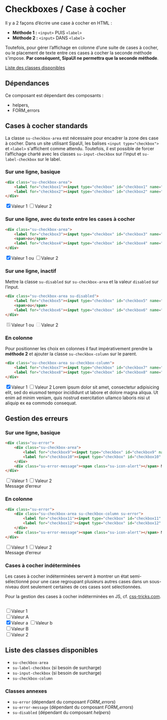 # Checkboxes / Case à cocher

Il y a 2 façons d’écrire une case à cocher en HTML&nbsp;:
- **Méthode 1&nbsp;:** `<input>` PUIS `<label>`
- **Méthode 2&nbsp;:** `<input>` DANS `<label>`

Toutefois, pour gérer l’affichage en colonne d’une suite de cases à cocher, ou le placement de texte entre ces cases à cocher la seconde méthode s'impose. **Par conséquent, SipaUI ne permettra que la seconde méthode**.

<a href="#liste-classes" target="_self" class="su-link-button">Liste des classes disponibles</a>

<div class="alerte su-margin-top-xl">
	<h2>Dépendances</h2>
	<p class="su-margin-0">Ce composant est dépendant des composants&nbsp;:</p>
	<ul>
		<li>helpers,</li>
		<li>FORM_errors</li>
	</ul>
</div>

<!-- STORY -->

## Cases à cocher standards

La classe `su-checkbox-area` est nécessaire pour encadrer la zone des case à cocher. Dans un site utilisant SipaUI, les balises `<input type="checkbox">` et `<label>` s'affichent comme attendu. Toutefois, il est possible de forcer l’affichage charté avec les classes `su-input-checkbox` sur l’input et `su-label-checkbox` sur le label.

### Sur une ligne, basique

```html
<div class="su-checkbox-area">
	<label for="checkbox1"><input type="checkbox" id="checkbox1" name="nom1" value="Valeur 1" checked>Valeur 1</label>
	<label for="checkbox2"><input type="checkbox" id="checkbox2" name="nom1" value="Valeur 2">Valeur 2</label>
</div>
```
<div class="su-checkbox-area">
	<label for="checkbox1"><input type="checkbox" id="checkbox1" name="nom1" value="Valeur 1" checked>Valeur 1</label>
	<label for="checkbox2"><input type="checkbox" id="checkbox2" name="nom1" value="Valeur 2">Valeur 2</label>
</div>

### Sur une ligne, avec du texte entre les cases à cocher


```html
<div class="su-checkbox-area">
	<label for="checkbox3"><input type="checkbox" id="checkbox3" name="nom2" value="Valeur 1" checked>Valeur 1</label>
	<span>ou</span>
	<label for="checkbox4"><input type="checkbox" id="checkbox4" name="nom2" value="Valeur 2">Valeur 2</label>
</div>
```

<div class="su-checkbox-area">
	<label for="checkbox3"><input type="checkbox" id="checkbox3" name="nom2" value="Valeur 1" checked>Valeur 1</label>
	<span>ou</span>
	<label for="checkbox4"><input type="checkbox" id="checkbox4" name="nom2" value="Valeur 2">Valeur 2</label>
</div>

### Sur une ligne, inactif

Mettre la classe `su-disabled` sur `su-checkbox-area` et la valeur `disabled` sur l’input.

```html
<div class="su-checkbox-area su-disabled">
	<label for="checkbox5"><input type="checkbox" id="checkbox5" name="nom3" value="Valeur 1" checked disabled>Valeur 1</label>
	<span>ou</span>
	<label for="checkbox6"><input type="checkbox" id="checkbox6" name="nom3" value="Valeur 2" disabled>Valeur 2</label>
</div>
```
<div class="su-checkbox-area su-disabled">
	<label for="checkbox5"><input type="checkbox" id="checkbox5" name="nom3" value="Valeur 1" checked disabled>Valeur 1</label>
	<span>ou</span>
	<label for="checkbox6"><input type="checkbox" id="checkbox6" name="nom3" value="Valeur 2" disabled>Valeur 2</label>
</div>

### En colonne

Pour positionner les choix en colonnes il faut impérativement prendre la **méthode 2** et ajouter la classe `su-checkbox-column` sur le parent.

```html
<div class="su-checkbox-area su-checkbox-column">
	<label for="checkbox7"><input type="checkbox" id="checkbox7" name="nom4" value="Valeur 1" checked>Valeur 1</label>
	<label for="checkbox8"><input type="checkbox" id="checkbox8" name="nom4" value="Valeur 2">Valeur 2 Lorem ipsum dolor sit amet, consectetur adipisicing elit, sed do eiusmod tempor incididunt ut labore et dolore magna aliqua. Ut enim ad minim veniam, quis nostrud exercitation ullamco laboris nisi ut aliquip ex ea commodo consequat.</label>
</div>
```
<div class="su-checkbox-area su-checkbox-column">
	<label for="checkbox7"><input type="checkbox" id="checkbox7" name="nom4" value="Valeur 1" checked>Valeur 1</label>
	<label for="checkbox8"><input type="checkbox" id="checkbox8" name="nom4" value="Valeur 2">Valeur 2 Lorem ipsum dolor sit amet, consectetur adipisicing elit, sed do eiusmod tempor incididunt ut labore et dolore magna aliqua. Ut enim ad minim veniam, quis nostrud exercitation ullamco laboris nisi ut aliquip ex ea commodo consequat.</label>
</div>

## Gestion des erreurs

### Sur une ligne, basique

```html
<div class="su-error">
	<div class="su-checkbox-area">
		<label for="checkbox9"><input type="checkbox" id="checkbox9" name="nom5" value="Valeur 1">Valeur 1</label>
		<label for="checkbox10"><input type="checkbox" id="checkbox10" name="nom5" value="Valeur 2">Valeur 2</label>
	</div>
	<div class="su-error-message"><span class="su-icon-alert"></span> Message d’erreur</div>
</div>
```
<div class="su-error">
	<div class="su-checkbox-area">
		<label for="checkbox9"><input type="checkbox" id="checkbox9" name="nom5" value="Valeur 1">Valeur 1</label>
		<label for="checkbox10"><input type="checkbox" id="checkbox10" name="nom5" value="Valeur 2">Valeur 2</label>
	</div>
	<div class="su-error-message"><span class="su-icon-alert"></span> Message d’erreur</div>
</div>

### En colonne

```html
<div class="su-error">
	<div class="su-checkbox-area su-checkbox-column su-error">
		<label for="checkbox11"><input type="checkbox" id="checkbox11" name="nom6" value="Valeur 1">Valeur 1</label>
		<label for="checkbox12"><input type="checkbox" id="checkbox12" name="nom6" value="Valeur 2">Valeur 2</label>
	</div>
	<div class="su-error-message"><span class="su-icon-alert"></span> Message d’erreur</div>
</div>
```
<div class="su-error">
	<div class="su-checkbox-area su-checkbox-column su-error">
		<label for="checkbox11"><input type="checkbox" id="checkbox11" name="nom6" value="Valeur 1">Valeur 1</label>
		<label for="checkbox12"><input type="checkbox" id="checkbox12" name="nom6" value="Valeur 2">Valeur 2</label>
	</div>
	<div class="su-error-message"><span class="su-icon-alert"></span> Message d’erreur</div>
</div>


### Cases à cocher indéterminées

Les cases à cocher indéterminées servent à montrer un état semi-sélectionné pour une case regroupant plusieurs autres cases dans un sous-niveau dont seulement certaines de ces cases sont sélectionnées. 

Pour la gestion des cases à cocher indéterminées en JS, cf. <a href="https://css-tricks.com/indeterminate-checkboxes/" target="blank" class="su-link">css-tricks.com</a>.

```html

```
<div class="su-checkbox-area su-checkbox-column">
	<label for="checkbox13"><input type="checkbox" id="checkbox13" name="nom7" value="Valeur 1" class="su-indeterminate">Valeur 1</label>
		<div class="su-checkbox-area su-checkbox-column">
			<label for="checkbox13a"><input type="checkbox" id="checkbox13a" name="nom7" value="Valeur A" class="su-indeterminate">Valeur A</label>
				<div class="su-checkbox-area su-checkbox-column">
					<label for="checkbox13aa"><input type="checkbox" id="checkbox13aa" name="nom7" value="Valeur a" checked>Valeur a</label>
					<label for="checkbox13ab"><input type="checkbox" id="checkbox13ab" name="nom7" value="Valeur b">Valeur b</label>
				</div>
			<label for="checkbox13b"><input type="checkbox" id="checkbox13b" name="nom7" value="Valeur B">Valeur B</label>
		</div>
	<label for="checkbox14"><input type="checkbox" id="checkbox14" name="nom7" value="Valeur 2">Valeur 2</label>
</div>


<div id="liste-classes">

## Liste des classes disponibles
- `su-checkbox-area`
- `su-label-checkbox` (si besoin de surcharge)
- `su-input-checkbox` (si besoin de surcharge)
- `su-checkbox-column`

### Classes annexes
- `su-error` (dépendant du composant *FORM_errors*)
- `su-error-message` (dépendant du composant *FORM_errors*)
- `su-disabled` (dépendant du composant *helpers*)

</div>
